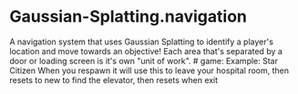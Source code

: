 # Gaussian-Splatting.navigation
A navigation system that uses Gaussian Splatting to identify a player's location and move towards an objective! Each area that's separated by a door or loading screen is it's own "unit of work". # game: Example: Star Citizen When you respawn it will use this to leave your hospital room, then resets to new to find the elevator, then resets when exit

